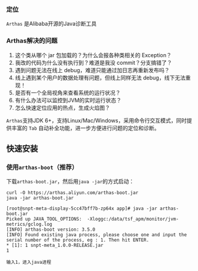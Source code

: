 ### 定位

`Arthas` 是Alibaba开源的Java诊断工具

### Arthas解决的问题

1. 这个类从哪个 jar 包加载的？为什么会报各种类相关的 Exception？
2. 我改的代码为什么没有执行到？难道是我没 commit？分支搞错了？
3. 遇到问题无法在线上 debug，难道只能通过加日志再重新发布吗？
4. 线上遇到某个用户的数据处理有问题，但线上同样无法 debug，线下无法重现！
5. 是否有一个全局视角来查看系统的运行状况？
6. 有什么办法可以监控到JVM的实时运行状态？
7. 怎么快速定位应用的热点，生成火焰图？

`Arthas`支持JDK 6+，支持Linux/Mac/Windows，采用命令行交互模式，同时提供丰富的 `Tab` 自动补全功能，进一步方便进行问题的定位和诊断。



## 快速安装

### 使用`arthas-boot`（推荐）

下载`arthas-boot.jar`，然后用`java -jar`的方式启动：

```
curl -O https://arthas.aliyun.com/arthas-boot.jar
java -jar arthas-boot.jar
```

```
[root@snpt-meta-display-5cc47bff7b-zp64x app]# java -jar arthas-boot.jar
Picked up JAVA_TOOL_OPTIONS:  -Xloggc:/data/tsf_apm/monitor/jvm-metrics/gclog.log 
[INFO] arthas-boot version: 3.5.0
[INFO] Found existing java process, please choose one and input the serial number of the process, eg : 1. Then hit ENTER.
* [1]: 1 snpt-meta_1.0.0-RELEASE.jar
1

输入1，进入java进程
```

